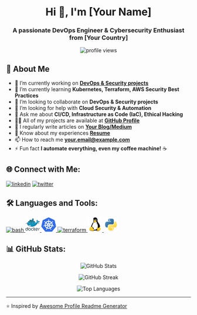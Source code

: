 <h1 align="center">Hi 👋, I'm [Your Name]</h1>
<h3 align="center">A passionate DevOps Engineer & Cybersecurity Enthusiast from [Your Country]</h3>

<p align="center">
  <img src="https://komarev.com/ghpvc/?username=yourusername&label=Profile%20views&color=0e75b6&style=flat" alt="profile views" />
</p>

## 🚀 About Me
- 🔭 I’m currently working on **[DevOps & Security projects](#)**
- 🌱 I’m currently learning **Kubernetes, Terraform, AWS Security Best Practices**
- 👯 I’m looking to collaborate on **DevOps & Security projects**
- 🤝 I’m looking for help with **Cloud Security & Automation**
- 💬 Ask me about **CI/CD, Infrastructure as Code (IaC), Ethical Hacking**
- 👨‍💻 All of my projects are available at **[GitHub Profile](https://github.com/yourusername)**
- 📝 I regularly write articles on **[Your Blog/Medium](#)**
- 📄 Know about my experiences **[Resume](#)**
- 📫 How to reach me **your.email@example.com**
- ⚡ Fun fact **I automate everything, even my coffee machine!** ☕

## 🌐 Connect with Me:
<p align="left">
<a href="https://linkedin.com/in/yourlinkedin" target="blank"><img align="center" src="https://raw.githubusercontent.com/rahuldkjain/github-profile-readme-generator/master/src/images/icons/Social/linked-in-alt.svg" alt="linkedin" height="30" width="40" /></a>
<a href="https://twitter.com/yourtwitter" target="blank"><img align="center" src="https://raw.githubusercontent.com/rahuldkjain/github-profile-readme-generator/master/src/images/icons/Social/twitter.svg" alt="twitter" height="30" width="40" /></a>
</p>

## 🛠️ Languages and Tools:
<p align="left">
  <a href="https://www.gnu.org/software/bash/" target="_blank" rel="noreferrer">
    <img src="https://www.vectorlogo.zone/logos/gnu_bash/gnu_bash-icon.svg" alt="bash" width="40" height="40"/>
  </a>
  <a href="https://www.docker.com/" target="_blank" rel="noreferrer">
    <img src="https://raw.githubusercontent.com/devicons/devicon/master/icons/docker/docker-original-wordmark.svg" alt="docker" width="40" height="40"/>
  </a>
  <a href="https://kubernetes.io/" target="_blank" rel="noreferrer">
    <img src="https://raw.githubusercontent.com/devicons/devicon/master/icons/kubernetes/kubernetes-plain.svg" alt="kubernetes" width="40" height="40"/>
  </a>
  <a href="https://www.terraform.io/" target="_blank" rel="noreferrer">
    <img src="https://www.vectorlogo.zone/logos/terraformio/terraformio-icon.svg" alt="terraform" width="40" height="40"/>
  </a>
  <a href="https://www.linux.org/" target="_blank" rel="noreferrer">
    <img src="https://raw.githubusercontent.com/devicons/devicon/master/icons/linux/linux-original.svg" alt="linux" width="40" height="40"/>
  </a>
  <a href="https://www.python.org" target="_blank" rel="noreferrer">
    <img src="https://raw.githubusercontent.com/devicons/devicon/master/icons/python/python-original.svg" alt="python" width="40" height="40"/>
  </a>
</p>

## 📊 GitHub Stats:
<p align="center">
  <img src="https://github-readme-stats.vercel.app/api?username=yourusername&show_icons=true&theme=tokyonight" alt="GitHub Stats" />
</p>

<p align="center">
  <img src="https://github-readme-streak-stats.herokuapp.com/?user=yourusername&theme=tokyonight" alt="GitHub Streak" />
</p>

<p align="center">
  <img src="https://github-readme-stats.vercel.app/api/top-langs/?username=yourusername&layout=compact&theme=tokyonight" alt="Top Languages" />
</p>

---
⭐️ Inspired by [Awesome Profile Readme Generator](https://github.com/rahuldkjain/github-profile-readme-generator)



<!---
albertobrt/albertobrt is a ✨ special ✨ repository because its `README.md` (this file) appears on your GitHub profile.
You can click the Preview link to take a look at your changes.
--->

